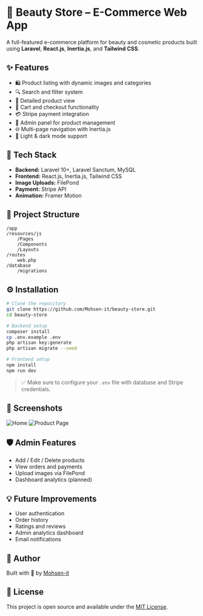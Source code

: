 # 💄 Beauty Store – E-Commerce Web App

A full-featured e-commerce platform for beauty and cosmetic products built using **Laravel**, **React.js**, **Inertia.js**, and **Tailwind CSS**.

## ✨ Features

- 🛍️ Product listing with dynamic images and categories
- 🔍 Search and filter system
- 🧾 Detailed product view
- 🛒 Cart and checkout functionality
- 💳 Stripe payment integration
- 🧑 Admin panel for product management
- 🌐 Multi-page navigation with Inertia.js
- 🌙 Light & dark mode support

## 🚀 Tech Stack

- **Backend:** Laravel 10+, Laravel Sanctum, MySQL
- **Frontend:** React.js, Inertia.js, Tailwind CSS
- **Image Uploads:** FilePond
- **Payment:** Stripe API
- **Animation:** Framer Motion

## 📂 Project Structure

```
/app
/resources/js
    /Pages
    /Components
    /Layouts
/routes
    web.php
/database
    /migrations
```

## ⚙️ Installation

```bash
# Clone the repository
git clone https://github.com/Mohsen-it/beauty-store.git
cd beauty-store

# Backend setup
composer install
cp .env.example .env
php artisan key:generate
php artisan migrate --seed

# Frontend setup
npm install
npm run dev
```

> ✅ Make sure to configure your `.env` file with database and Stripe credentials.

## 📸 Screenshots

![Home](https://via.placeholder.com/800x400/FFC0CB/000000?text=Beauty+Store+Home)
![Product Page](https://via.placeholder.com/800x400/FFD700/000000?text=Product+Details)

## 🛡️ Admin Features

- Add / Edit / Delete products
- View orders and payments
- Upload images via FilePond
- Dashboard analytics (planned)

## 💡 Future Improvements

- User authentication
- Order history
- Ratings and reviews
- Admin analytics dashboard
- Email notifications

## 🙌 Author

Built with 💖 by [Mohsen-it](https://github.com/Mohsen-it)

## 📄 License

This project is open source and available under the [MIT License](LICENSE).
